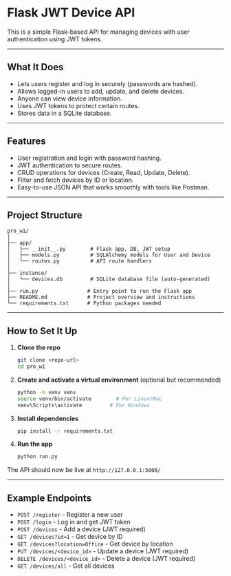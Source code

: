 # Flask JWT Device API

This is a simple Flask-based API for managing devices with user authentication using JWT tokens.

---

## What It Does

- Lets users register and log in securely (passwords are hashed).
- Allows logged-in users to add, update, and delete devices.
- Anyone can view device information.
- Uses JWT tokens to protect certain routes.
- Stores data in a SQLite database.

---

## Features

- User registration and login with password hashing.
- JWT authentication to secure routes.
- CRUD operations for devices (Create, Read, Update, Delete).
- Filter and fetch devices by ID or location.
- Easy-to-use JSON API that works smoothly with tools like Postman.

---

## Project Structure

```
pro_w1/
│
├── app/
│   ├── __init__.py        # Flask app, DB, JWT setup
│   ├── models.py          # SQLAlchemy models for User and Device
│   └── routes.py          # API route handlers
│
├── instance/
│   └── devices.db         # SQLite database file (auto-generated)
│
├── run.py                # Entry point to run the Flask app
├── README.md             # Project overview and instructions
└── requirements.txt      # Python packages needed
```

---

## How to Set It Up

1. **Clone the repo**

   ```bash
   git clone <repo-url>
   cd pro_w1
   ```

2. **Create and activate a virtual environment** (optional but recommended)

   ```bash
   python -m venv venv
   source venv/bin/activate        # For Linux/Mac
   venv\Scripts\activate         # For Windows
   ```

3. **Install dependencies**

   ```bash
   pip install -r requirements.txt
   ```

4. **Run the app**

   ```bash
   python run.py
   ```

The API should now be live at `http://127.0.0.1:5000/`

---

## Example Endpoints

- `POST /register` - Register a new user
- `POST /login` - Log in and get JWT token
- `POST /devices` - Add a device (JWT required)
- `GET /devices?id=1` - Get device by ID
- `GET /devices?location=Office` - Get device by location
- `PUT /devices/<device_id>` - Update a device (JWT required)
- `DELETE /devices/<device_id>` - Delete a device (JWT required)
- `GET /devices/all` - Get all devices
